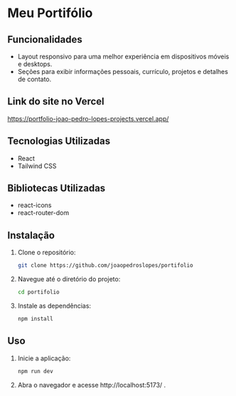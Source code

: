 # Meu Portifólio

## Funcionalidades
- Layout responsivo para uma melhor experiência em dispositivos móveis e desktops.
- Seções para exibir informações pessoais, currículo, projetos e detalhes de contato.

## Link do site no Vercel
https://portfolio-joao-pedro-lopes-projects.vercel.app/

## Tecnologias Utilizadas
- React
- Tailwind CSS

## Bibliotecas Utilizadas
- react-icons
- react-router-dom

## Instalação
1. Clone o repositório:
   ```bash
   git clone https://github.com/joaopedroslopes/portifolio
   ```
2. Navegue até o diretório do projeto:
    ```bash
   cd portifolio
   ```
3. Instale as dependências:
    ```bash
    npm install
    ```

## Uso

1. Inicie a aplicação:
    ```bash
    npm run dev
    ```
2. Abra o navegador e acesse http://localhost:5173/ .
